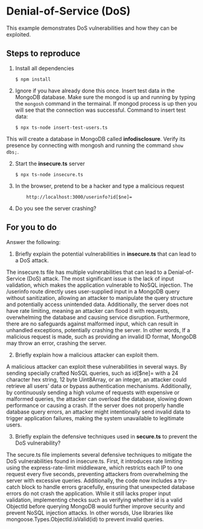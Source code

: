 # Denial-of-Service (DoS)

This example demonstrates DoS vulnerabilities and how they can be exploited.

## Steps to reproduce

1. Install all dependencies

    `$ npm install`

2. Ignore if you have already done this once. Insert test data in the MongoDB database. Make sure the mongod is up and running by typing the `mongosh` command in the termainal. If mongod process is up then you will see that the connection was successful. Command to insert test data:

    `$ npx ts-node insert-test-users.ts`

This will create a database in MongoDB called __infodisclosure__. Verify its presence by connecting with mongosh and running the command `show dbs;`.

2. Start the **insecure.ts** server

    `$ npx ts-node insecure.ts`

3. In the browser, pretend to be a hacker and type a malicious request

    ```
        http://localhost:3000/userinfo?id[$ne]=
    ```

4. Do you see the server crashing?

## For you to do

Answer the following:

1. Briefly explain the potential vulnerabilities in **insecure.ts** that can lead to a DoS attack.

The insecure.ts file has multiple vulnerabilities that can lead to a Denial-of-Service (DoS) attack. The most significant issue is the lack of input validation, which makes the application vulnerable to NoSQL injection. The /userinfo route directly uses user-supplied input in a MongoDB query without sanitization, allowing an attacker to manipulate the query structure and potentially access unintended data. Additionally, the server does not have rate limiting, meaning an attacker can flood it with requests, overwhelming the database and causing service disruption. Furthermore, there are no safeguards against malformed input, which can result in unhandled exceptions, potentially crashing the server. In other words, If a malicious request is made, such as providing an invalid ID format, MongoDB may throw an error, crashing the server.


2. Briefly explain how a malicious attacker can exploit them.

A malicious attacker can exploit these vulnerabilities in several ways. By sending specially crafted NoSQL queries, such as id[$ne]= with a 24 character hex string, 12 byte Uint8Array, or an integer, an attacker could retrieve all users’ data or bypass authentication mechanisms. Additionally, by continuously sending a high volume of requests with expensive or malformed queries, the attacker can overload the database, slowing down performance or causing a crash. If the server does not properly handle database query errors, an attacker might intentionally send invalid data to trigger application failures, making the system unavailable to legitimate users.

3. Briefly explain the defensive techniques used in **secure.ts** to prevent the DoS vulnerability?

The secure.ts file implements several defensive techniques to mitigate the DoS vulnerabilities found in insecure.ts. First, it introduces rate limiting using the express-rate-limit middleware, which restricts each IP to one request every five seconds, preventing attackers from overwhelming the server with excessive queries. Additionally, the code now includes a try-catch block to handle errors gracefully, ensuring that unexpected database errors do not crash the application. While it still lacks proper input validation, implementing checks such as verifying whether id is a valid ObjectId before querying MongoDB would further improve security and prevent NoSQL injection attacks. In other worsds, Use libraries like mongoose.Types.ObjectId.isValid(id) to prevent invalid queries.